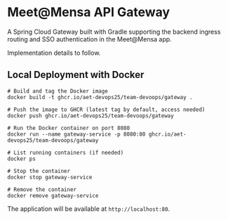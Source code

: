 # Meet@Mensa API Gateway

A Spring Cloud Gateway built with Gradle supporting the backend ingress routing and SSO authentication in the Meet@Mensa app.

Implementation details to follow.

## Local Deployment with Docker
```
# Build and tag the Docker image
docker build -t ghcr.io/aet-devops25/team-devoops/gateway .

# Push the image to GHCR (latest tag by default, access needed)
docker push ghcr.io/aet-devops25/team-devoops/gateway

# Run the Docker container on port 8080
docker run --name gateway-service -p 8080:80 ghcr.io/aet-devops25/team-devoops/gateway

# List running containers (if needed) 
docker ps

# Stop the container
docker stop gateway-service

# Remove the container
docker remove gateway-service
```

The application will be available at `http://localhost:80`.